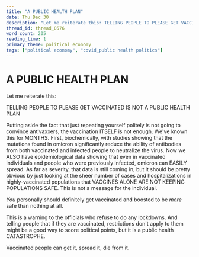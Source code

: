 ```yaml
---
title: "A PUBLIC HEALTH PLAN"
date: Thu Dec 30
description: "Let me reiterate this: TELLING PEOPLE TO PLEASE GET VACCINATED IS NOT A PUBLIC HEALTH PLAN Putting aside the fact that just repeating yourself politely is not..."
thread_id: thread_0576
word_count: 205
reading_time: 1
primary_theme: political economy
tags: ["political economy", "covid_public health politics"]
---
```


# A PUBLIC HEALTH PLAN

Let me reiterate this:

TELLING PEOPLE TO PLEASE GET VACCINATED IS NOT A PUBLIC HEALTH PLAN

Putting aside the fact that just repeating yourself politely is not going to convince antivaxxers, the vaccination ITSELF is not enough. We've known this for MONTHS. First, biochemically, with studies showing that the mutations found in omicron significantly reduce the ability of antibodies from both vaccinated and infected people to neutralize the virus. Now we ALSO have epidemiological data showing that even in vaccinated individuals and people who were previously infected, omicron can EASILY spread. As far as severity, that data is still coming in, but it should be pretty obvious by just looking at the sheer number of cases and hospitalizations in highly-vaccinated populations that VACCINES ALONE ARE NOT KEEPING POPULATIONS SAFE. This is not a message for the individual.

*You* personally should definitely get vaccinated and boosted to be *more* safe than nothing at all.

This is a warning to the officials who refuse to do any lockdowns. And telling people that if they are vaccinated, restrictions don't apply to them might be a good way to score political points, but it is a public health CATASTROPHE.

Vaccinated people can get it, spread it, die from it.